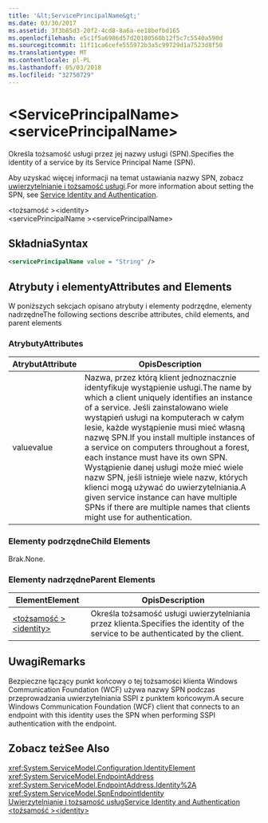 ```yaml
---
title: '&lt;ServicePrincipalName&gt;'
ms.date: 03/30/2017
ms.assetid: 3f3b85d3-20f2-4cd8-8a6a-ee18befbd165
ms.openlocfilehash: e5c1f5a6986d57d20180560b12f5c7c5540a590d
ms.sourcegitcommit: 11f11ca6cefe555972b3a5c99729d1a7523d8f50
ms.translationtype: MT
ms.contentlocale: pl-PL
ms.lasthandoff: 05/03/2018
ms.locfileid: "32750729"
---
```

# <a name="ltserviceprincipalnamegt"></a><span data-ttu-id="ceb18-102">&lt;ServicePrincipalName&gt;</span><span class="sxs-lookup"><span data-stu-id="ceb18-102">&lt;servicePrincipalName&gt;</span></span>
<span data-ttu-id="ceb18-103">Określa tożsamość usługi przez jej nazwy usługi (SPN).</span><span class="sxs-lookup"><span data-stu-id="ceb18-103">Specifies the identity of a service by its Service Principal Name (SPN).</span></span>  
  
 <span data-ttu-id="ceb18-104">Aby uzyskać więcej informacji na temat ustawiania nazwy SPN, zobacz [uwierzytelnianie i tożsamość usługi](../../../../../docs/framework/wcf/feature-details/service-identity-and-authentication.md).</span><span class="sxs-lookup"><span data-stu-id="ceb18-104">For more information about setting the SPN, see [Service Identity and Authentication](../../../../../docs/framework/wcf/feature-details/service-identity-and-authentication.md).</span></span>  
  
 <span data-ttu-id="ceb18-105">\<tożsamość ></span><span class="sxs-lookup"><span data-stu-id="ceb18-105">\<identity></span></span>  
<span data-ttu-id="ceb18-106">\<servicePrincipalName ></span><span class="sxs-lookup"><span data-stu-id="ceb18-106">\<servicePrincipalName></span></span>  
  
## <a name="syntax"></a><span data-ttu-id="ceb18-107">Składnia</span><span class="sxs-lookup"><span data-stu-id="ceb18-107">Syntax</span></span>  
  
```xml  
<servicePrincipalName value = "String" />  
```  
  
## <a name="attributes-and-elements"></a><span data-ttu-id="ceb18-108">Atrybuty i elementy</span><span class="sxs-lookup"><span data-stu-id="ceb18-108">Attributes and Elements</span></span>  
 <span data-ttu-id="ceb18-109">W poniższych sekcjach opisano atrybuty i elementy podrzędne, elementy nadrzędne</span><span class="sxs-lookup"><span data-stu-id="ceb18-109">The following sections describe attributes, child elements, and parent elements</span></span>  
  
### <a name="attributes"></a><span data-ttu-id="ceb18-110">Atrybuty</span><span class="sxs-lookup"><span data-stu-id="ceb18-110">Attributes</span></span>  
  
|<span data-ttu-id="ceb18-111">Atrybut</span><span class="sxs-lookup"><span data-stu-id="ceb18-111">Attribute</span></span>|<span data-ttu-id="ceb18-112">Opis</span><span class="sxs-lookup"><span data-stu-id="ceb18-112">Description</span></span>|  
|---------------|-----------------|  
|<span data-ttu-id="ceb18-113">value</span><span class="sxs-lookup"><span data-stu-id="ceb18-113">value</span></span>|<span data-ttu-id="ceb18-114">Nazwa, przez którą klient jednoznacznie identyfikuje wystąpienie usługi.</span><span class="sxs-lookup"><span data-stu-id="ceb18-114">The name by which a client uniquely identifies an instance of a service.</span></span> <span data-ttu-id="ceb18-115">Jeśli zainstalowano wiele wystąpień usługi na komputerach w całym lesie, każde wystąpienie musi mieć własną nazwę SPN.</span><span class="sxs-lookup"><span data-stu-id="ceb18-115">If you install multiple instances of a service on computers throughout a forest, each instance must have its own SPN.</span></span> <span data-ttu-id="ceb18-116">Wystąpienie danej usługi może mieć wiele nazw SPN, jeśli istnieje wiele nazw, których klienci mogą używać do uwierzytelniania.</span><span class="sxs-lookup"><span data-stu-id="ceb18-116">A given service instance can have multiple SPNs if there are multiple names that clients might use for authentication.</span></span>|  
  
### <a name="child-elements"></a><span data-ttu-id="ceb18-117">Elementy podrzędne</span><span class="sxs-lookup"><span data-stu-id="ceb18-117">Child Elements</span></span>  
 <span data-ttu-id="ceb18-118">Brak.</span><span class="sxs-lookup"><span data-stu-id="ceb18-118">None.</span></span>  
  
### <a name="parent-elements"></a><span data-ttu-id="ceb18-119">Elementy nadrzędne</span><span class="sxs-lookup"><span data-stu-id="ceb18-119">Parent Elements</span></span>  
  
|<span data-ttu-id="ceb18-120">Element</span><span class="sxs-lookup"><span data-stu-id="ceb18-120">Element</span></span>|<span data-ttu-id="ceb18-121">Opis</span><span class="sxs-lookup"><span data-stu-id="ceb18-121">Description</span></span>|  
|-------------|-----------------|  
|[<span data-ttu-id="ceb18-122">\<tożsamość ></span><span class="sxs-lookup"><span data-stu-id="ceb18-122">\<identity></span></span>](../../../../../docs/framework/configure-apps/file-schema/wcf/identity.md)|<span data-ttu-id="ceb18-123">Określa tożsamość usługi uwierzytelniania przez klienta.</span><span class="sxs-lookup"><span data-stu-id="ceb18-123">Specifies the identity of the service to be authenticated by the client.</span></span>|  
  
## <a name="remarks"></a><span data-ttu-id="ceb18-124">Uwagi</span><span class="sxs-lookup"><span data-stu-id="ceb18-124">Remarks</span></span>  
 <span data-ttu-id="ceb18-125">Bezpieczne łączący punkt końcowy o tej tożsamości klienta Windows Communication Foundation (WCF) używa nazwy SPN podczas przeprowadzania uwierzytelniania SSPI z punktem końcowym.</span><span class="sxs-lookup"><span data-stu-id="ceb18-125">A secure Windows Communication Foundation (WCF) client that connects to an endpoint with this identity uses the SPN when performing SSPI authentication with the endpoint.</span></span>  
  
## <a name="see-also"></a><span data-ttu-id="ceb18-126">Zobacz też</span><span class="sxs-lookup"><span data-stu-id="ceb18-126">See Also</span></span>  
 <xref:System.ServiceModel.Configuration.IdentityElement>  
 <xref:System.ServiceModel.EndpointAddress>  
 <xref:System.ServiceModel.EndpointAddress.Identity%2A>  
 <xref:System.ServiceModel.SpnEndpointIdentity>  
 [<span data-ttu-id="ceb18-127">Uwierzytelnianie i tożsamość usług</span><span class="sxs-lookup"><span data-stu-id="ceb18-127">Service Identity and Authentication</span></span>](../../../../../docs/framework/wcf/feature-details/service-identity-and-authentication.md)  
 [<span data-ttu-id="ceb18-128">\<tożsamość ></span><span class="sxs-lookup"><span data-stu-id="ceb18-128">\<identity></span></span>](../../../../../docs/framework/configure-apps/file-schema/wcf/identity.md)
